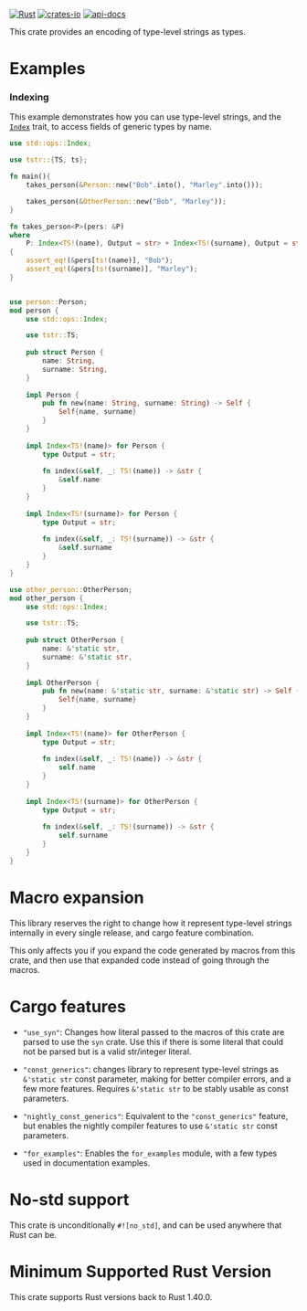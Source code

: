 [![Rust](https://github.com/rodrimati1992/tstr/workflows/Rust/badge.svg)](https://github.com/rodrimati1992/tstr_crates/actions)
[![crates-io](https://img.shields.io/crates/v/tstr.svg)](https://crates.io/crates/tstr)
[![api-docs](https://docs.rs/tstr/badge.svg)](https://docs.rs/tstr/*)

This crate provides an encoding of type-level strings as types.

# Examples

### Indexing

This example demonstrates how you can use type-level strings,
and the [`Index`] trait, to access fields of generic types by name.

```rust
use std::ops::Index;

use tstr::{TS, ts};

fn main(){
    takes_person(&Person::new("Bob".into(), "Marley".into()));

    takes_person(&OtherPerson::new("Bob", "Marley"));
}

fn takes_person<P>(pers: &P)
where
    P: Index<TS!(name), Output = str> + Index<TS!(surname), Output = str>
{
    assert_eq!(&pers[ts!(name)], "Bob");
    assert_eq!(&pers[ts!(surname)], "Marley");
}


use person::Person;
mod person {
    use std::ops::Index;

    use tstr::TS;
    
    pub struct Person {
        name: String,
        surname: String,
    }
    
    impl Person {
        pub fn new(name: String, surname: String) -> Self {
            Self{name, surname}
        }
    }
    
    impl Index<TS!(name)> for Person {
        type Output = str;
        
        fn index(&self, _: TS!(name)) -> &str {
            &self.name
        }
    }
   
    impl Index<TS!(surname)> for Person {
        type Output = str;
        
        fn index(&self, _: TS!(surname)) -> &str {
            &self.surname
        }
    }
}

use other_person::OtherPerson;
mod other_person {
    use std::ops::Index;

    use tstr::TS;
    
    pub struct OtherPerson {
        name: &'static str,
        surname: &'static str,
    }
    
    impl OtherPerson {
        pub fn new(name: &'static str, surname: &'static str) -> Self {
            Self{name, surname}
        }
    }
    
    impl Index<TS!(name)> for OtherPerson {
        type Output = str;
        
        fn index(&self, _: TS!(name)) -> &str {
            self.name
        }
    }
   
    impl Index<TS!(surname)> for OtherPerson {
        type Output = str;
        
        fn index(&self, _: TS!(surname)) -> &str {
            self.surname
        }
    }
}

```

# Macro expansion

This library reserves the right to change how it represent type-level strings internally
in every single release, and cargo feature combination.

This only affects you if you expand the code generated by macros from this crate,
and then use that expanded code instead of going through the macros.

# Cargo features

- `"use_syn"`:
Changes how literal passed to the macros of this crate are parsed to use the `syn` crate.
Use this if there is some literal that could not be 
parsed but is a valid str/integer literal.

- `"const_generics"`: 
changes library to represent type-level strings as 
`&'static str` const parameter, 
making for better compiler errors, and a few more features.
Requires `&'static str` to be stably usable as const parameters.

- `"nightly_const_generics"`: Equivalent to the `"const_generics"` feature,
but enables the nightly compiler features to use `&'static str` const parameters.

- `"for_examples"`: Enables the `for_examples` module, 
with a few types used in documentation examples.

# No-std support

This crate is unconditionally `#![no_std]`, and can be used anywhere that Rust can be.

# Minimum Supported Rust Version

This crate supports Rust versions back to Rust 1.40.0.

[`Index`]: https://doc.rust-lang.org/std/ops/trait.Index.html
